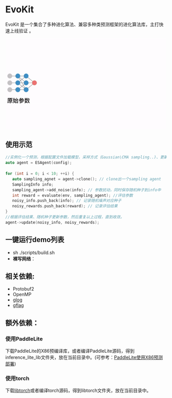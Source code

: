 # EvoKit
EvoKit 是一个集合了多种进化算法、兼容多种类预测框架的进化算法库，主打快速上线验证 。
<p align="center">
<img src="DeepES.gif" alt="PARL" width="500"/>
</p>

## 使用示范
```c++
//实例化一个预测，根据配置文件加载模型，采样方式（Gaussian\CMA sampling..)、更新方式(SGD\Adam)等
auto agent = ESAgent(config); 

for (int i = 0; i < 10; ++i) {
   auto sampling_agnet = agent->clone(); // clone出一个sampling agent
   SamplingInfo info;
   sampling_agent->add_noise(info); // 参数扰动，同时保存随机种子到info中
   int reward = evaluate(env, sampling_agent); //评估参数
   noisy_info.push_back(info); // 记录随机噪声对应种子
   noisy_rewards.push_back(reward); // 记录评估结果
}
//根据评估结果、随机种子更新参数，然后重复以上过程，直到收敛。
agent->update(noisy_info, noisy_rewards);
```

## 一键运行demo列表
- sh ./scripts/build.sh
- **裸写网络**：

## 相关依赖:
- Protobuf2
- OpenMP
- [glog](https://github.com/gflags/gflags/blob/master/INSTALL.md)
- [gflag](https://github.com/google/glog)

## 额外依赖：

### 使用PaddleLite
下载PaddleLite的X86预编译库，或者编译PaddleLite源码，得到inference_lite_lib文件夹，放在当前目录中。(可参考：[PaddleLite使用X86预测部署](https://paddle-lite.readthedocs.io/zh/latest/demo_guides/x86.html))

### 使用torch 
下载[libtorch](https://download.pytorch.org/libtorch/cpu/libtorch-cxx11-abi-shared-with-deps-1.4.0%2Bcpu.zip)或者编译torch源码，得到libtorch文件夹，放在当前目录中。
